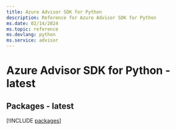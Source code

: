 ```yaml
---
title: Azure Advisor SDK for Python
description: Reference for Azure Advisor SDK for Python
ms.date: 02/14/2024
ms.topic: reference
ms.devlang: python
ms.service: advisor
---
```

# Azure Advisor SDK for Python - latest
## Packages - latest
[!INCLUDE [packages](advisor-index.md)]